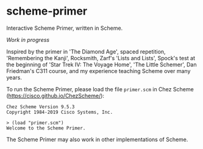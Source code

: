 # scheme-primer
Interactive Scheme Primer, written in Scheme.

*Work in progress*

Inspired by the primer in 'The Diamond Age', spaced repetition, 'Remembering the Kanji', Rocksmith, Zarf's 'Lists and Lists', Spock's test at the beginning of 'Star Trek IV: The Voyage Home', 'The Little Schemer', Dan Friedman's C311 course, and my experience teaching Scheme over many years.

To run the Scheme Primer, please load the file `primer.scm` in Chez Scheme (https://cisco.github.io/ChezScheme/):

```
Chez Scheme Version 9.5.3
Copyright 1984-2019 Cisco Systems, Inc.

> (load "primer.scm")
Welcome to the Scheme Primer.
```

The Scheme Primer may also work in other implementations of Scheme.